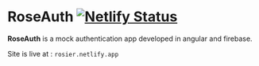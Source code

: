 # RoseAuth <span style="text-align: right">[![Netlify Status](https://api.netlify.com/api/v1/badges/ce7faf53-169c-416d-be7e-3e8c51462df6/deploy-status)](https://app.netlify.com/sites/rosier/deploys)</span>

**RoseAuth** is a mock authentication app developed in angular and firebase.

Site is live at : `rosier.netlify.app`